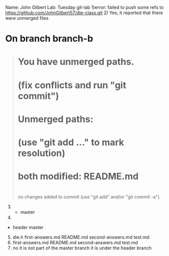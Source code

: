 Name: John Gilbert
Lab: Tuesday git-lab
1)error: failed to push some refs to https://github.com/JohnGilbert57/die-class.git
2) Yes, it reported that there were unmerged files
# On branch branch-b
> # You have unmerged paths.
> #   (fix conflicts and run "git commit")
> #
> # Unmerged paths:
> #   (use "git add ..." to mark resolution)
> #
> # both modified:      README.md
> #
> no changes added to commit (use "git add" and/or "git commit -a")
3) * master
4)
* header
  master
5) die.h  first-answers.md  README.md  second-answers.md  test.md
6) first-answers.md  README.md  second-answers.md	test.md
7) no it is not part of the master branch it is under the header branch


